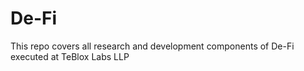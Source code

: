 # De-Fi
This repo covers all research and development components of De-Fi executed at TeBlox Labs LLP
